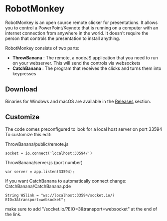 # RobotMonkey

RobotMonkey is an open source remote clicker for presentations.
It allows you to control a PowerPoint/Keynote that is running on a computer with an internet connection from anywhere in the world.
It doesn't require the person that controls the presentation to install anything.

RobotMonkey consists of two parts:
- **ThrowBanana** : The remote, a nodeJS application that you need to run on your webserver. This will send the controls via websockets
- **CatchBanana** : The program that receives the clicks and turns them into keypresses

## Download
Binaries for Windows and macOS are available in the [Releases](https://github.com/WyzzyMoon/RobotMonkey/releases) section.

## Customize
The code comes preconfigured to look for a local host server on port 33594
To customize this edit:

ThrowBanana/public/remote.js
```
socket = io.connect('localhost:33594/')
```

ThrowBanana/server.js (port number)
```
var server = app.listen(33594);
```

If you want CatchBanana to automatically connect change:
CatchBanana/CatchBanana.pde
```
String WSlink = "ws://localhost:33594/socket.io/?EIO=3&transport=websocket";
```
make sure to add "/socket.io/?EIO=3&transport=websocket" at the end of the link.

